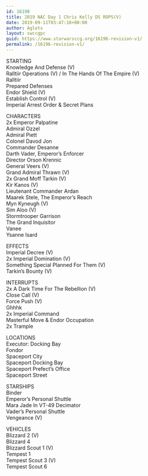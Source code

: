 ```yaml
---
id: 16198
title: 2019 NAC Day 1 Chris Kelly DS ROPS(V)
date: 2019-09-11T03:47:18+00:00
author: Aglets
layout: swccgpc
guid: https://www.starwarsccg.org/16196-revision-v1/
permalink: /16196-revision-v1/
---
```

STARTING  
Knowledge And Defense (V)  
Ralltiir Operations (V) / In The Hands Of The Empire (V)  
Ralltiir  
Prepared Defenses  
Endor Shield (V)  
Establish Control (V)  
Imperial Arrest Order & Secret Plans

CHARACTERS  
2x Emperor Palpatine  
Admiral Ozzel  
Admiral Piett  
Colonel Davod Jon  
Commander Desanne  
Darth Vader, Emperor&#8217;s Enforcer  
Director Orson Krennic  
General Veers (V)  
Grand Admiral Thrawn (V)  
2x Grand Moff Tarkin (V)  
Kir Kanos (V)  
Lieutenant Commander Ardan  
Maarek Stele, The Emperor&#8217;s Reach  
Myn Kyneugh (V)  
Sim Aloo (V)  
Stormtrooper Garrison  
The Grand Inquisitor  
Vanee  
Ysanne Isard

EFFECTS  
Imperial Decree (V)  
2x Imperial Domination (V)  
Something Special Planned For Them (V)  
Tarkin&#8217;s Bounty (V)

INTERRUPTS  
2x A Dark Time For The Rebellion (V)  
Close Call (V)  
Force Push (V)  
Ghhhk  
2x Imperial Command  
Masterful Move & Endor Occupation  
2x Trample

LOCATIONS  
Executor: Docking Bay  
Fondor  
Spaceport City  
Spaceport Docking Bay  
Spaceport Prefect&#8217;s Office  
Spaceport Street

STARSHIPS  
Binder  
Emperor&#8217;s Personal Shuttle  
Mara Jade In VT-49 Decimator  
Vader&#8217;s Personal Shuttle  
Vengeance (V)

VEHICLES  
Blizzard 2 (V)  
Blizzard 4  
Blizzard Scout 1 (V)  
Tempest 1  
Tempest Scout 3 (V)  
Tempest Scout 6